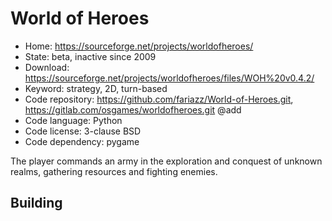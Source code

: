 # World of Heroes

- Home: https://sourceforge.net/projects/worldofheroes/
- State: beta, inactive since 2009
- Download: https://sourceforge.net/projects/worldofheroes/files/WOH%20v0.4.2/
- Keyword: strategy, 2D, turn-based
- Code repository: https://github.com/fariazz/World-of-Heroes.git, https://gitlab.com/osgames/worldofheroes.git @add
- Code language: Python
- Code license: 3-clause BSD
- Code dependency: pygame

The player commands an army in the exploration and conquest of unknown realms, gathering resources and fighting enemies.

## Building
